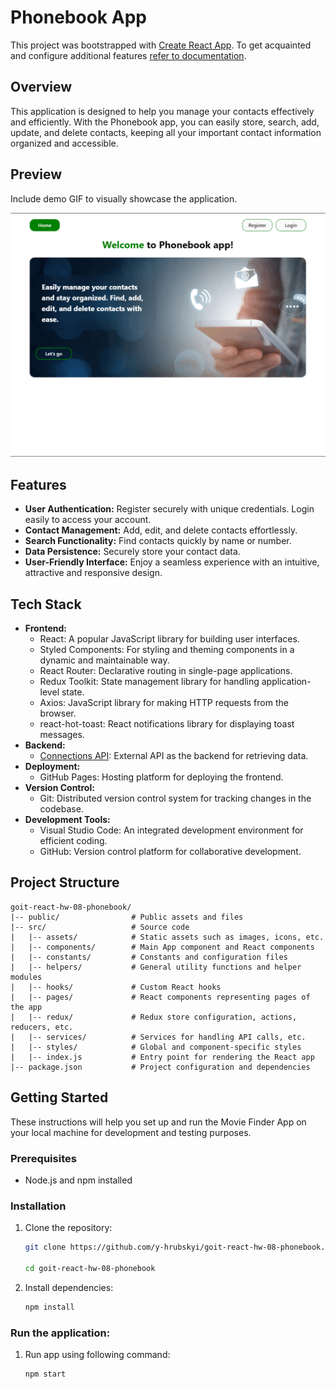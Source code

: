 # Phonebook App

This project was bootstrapped with
[Create React App](https://github.com/facebook/create-react-app). To get
acquainted and configure additional features
[refer to documentation](https://facebook.github.io/create-react-app/docs/getting-started).

## Overview

This application is designed to help you manage your contacts effectively and
efficiently. With the Phonebook app, you can easily store, search, add, update,
and delete contacts, keeping all your important contact information organized
and accessible.

## Preview

Include demo GIF to visually showcase the application.

![Preview](/public/preview.gif)

## Features

- **User Authentication:** Register securely with unique credentials. Login
  easily to access your account.
- **Contact Management:** Add, edit, and delete contacts effortlessly.
- **Search Functionality:** Find contacts quickly by name or number.
- **Data Persistence:** Securely store your contact data.
- **User-Friendly Interface:** Enjoy a seamless experience with an intuitive,
  attractive and responsive design.

## Tech Stack

- **Frontend:**
  - React: A popular JavaScript library for building user interfaces.
  - Styled Components: For styling and theming components in a dynamic and
    maintainable way.
  - React Router: Declarative routing in single-page applications.
  - Redux Toolkit: State management library for handling application-level
    state.
  - Axios: JavaScript library for making HTTP requests from the browser.
  - react-hot-toast: React notifications library for displaying toast messages.
- **Backend:**
  - [Connections API](https://connections-api.herokuapp.com/docs/): External API
    as the backend for retrieving data.
- **Deployment:**
  - GitHub Pages: Hosting platform for deploying the frontend.
- **Version Control:**
  - Git: Distributed version control system for tracking changes in the
    codebase.
- **Development Tools:**
  - Visual Studio Code: An integrated development environment for efficient
    coding.
  - GitHub: Version control platform for collaborative development.

## Project Structure

```plaintext
goit-react-hw-08-phonebook/
|-- public/                # Public assets and files
|-- src/                   # Source code
|   |-- assets/            # Static assets such as images, icons, etc.
|   |-- components/        # Main App component and React components
|   |-- constants/         # Constants and configuration files
|   |-- helpers/           # General utility functions and helper modules
|   |-- hooks/             # Custom React hooks
|   |-- pages/             # React components representing pages of the app
|   |-- redux/             # Redux store configuration, actions, reducers, etc.
|   |-- services/          # Services for handling API calls, etc.
|   |-- styles/            # Global and component-specific styles
|   |-- index.js           # Entry point for rendering the React app
|-- package.json           # Project configuration and dependencies
```

## Getting Started

These instructions will help you set up and run the Movie Finder App on your
local machine for development and testing purposes.

### Prerequisites

- Node.js and npm installed

### Installation

1.  Clone the repository:

    ```bash
    git clone https://github.com/y-hrubskyi/goit-react-hw-08-phonebook.git

    cd goit-react-hw-08-phonebook
    ```

2.  Install dependencies:

    ```bash
    npm install
    ```

### Run the application:

1. Run app using following command:

   ```bash
   npm start
   ```
